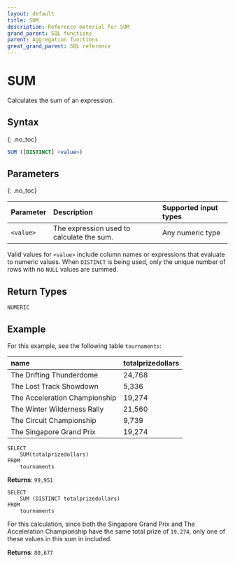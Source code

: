 ```yaml
---
layout: default
title: SUM
description: Reference material for SUM
grand_parent: SQL functions
parent: Aggregation functions
great_grand_parent: SQL reference
---
```


# SUM

Calculates the sum of an expression.

## Syntax
{: .no_toc}

```sql
SUM ([DISTINCT] <value>)
```
## Parameters 
{: .no_toc} 


| Parameter | Description                         |Supported input types |
| :--------- | :----------------------------------- | :---------------------|
| `<value>`   | The expression used to calculate the sum. | Any numeric type | 

Valid values for `<value>` include column names or expressions that evaluate to numeric values. When `DISTINCT` is being used, only the unique number of rows with no `NULL` values are summed.

## Return Types
`NUMERIC` 

## Example

For this example, see the following table `tournaments`: 

| name                          | totalprizedollars |
| :-----------------------------| :-----------------| 
| The Drifting Thunderdome      | 24,768             |
| The Lost Track Showdown       | 5,336              |
| The Acceleration Championship | 19,274             |
| The Winter Wilderness Rally   | 21,560             |
| The Circuit Championship      | 9,739              |
| The Singapore Grand Prix      | 19,274             |


```
SELECT
	SUM(totalprizedollars)
FROM
	tournaments
```

**Returns**: `99,951`

```
SELECT
	SUM (DISTINCT totalprizedollars)
FROM
	tournaments
```

For this calculation, since both the Singapore Grand Prix and The Acceleration Championship have the same total prize of `19,274`, only one of these values in this sum in included. 

**Returns**: `80,677`
